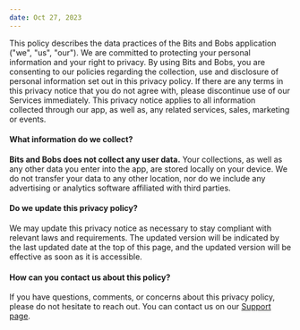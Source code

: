 ```yaml
---
date: Oct 27, 2023
---
```


This policy describes the data practices of the Bits and Bobs application ("we", "us", "our"). 
We are committed to protecting your personal information and your right to privacy.
By using Bits and Bobs, you are consenting to our policies regarding the collection, use and disclosure 
of personal information set out in this privacy policy. If there are any terms in this privacy notice 
that you do not agree with, please discontinue use of our Services immediately. 
This privacy notice applies to all information collected through our app, as well as, 
any related services, sales, marketing or events.

#### What information do we collect?

**Bits and Bobs does not collect any user data.**
Your collections, as well as any other data you enter into the app, are stored locally on your device. 
We do not transfer your data to any other location, nor do we include any advertising or analytics software affiliated with third parties.

#### Do we update this privacy policy?

We may update this privacy notice as necessary to stay compliant with relevant laws and requirements. The updated version 
will be indicated by the last updated date at the top of this page, and the updated version will be effective as soon as it is accessible.

#### How can you contact us about this policy?

If you have questions, comments, or concerns about this privacy policy, please do not hesitate to 
reach out. You can contact us on our [Support page](./support).